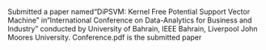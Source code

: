Submitted a paper named“DiPSVM: Kernel Free Potential Support Vector Machine” in“International Conference on Data-Analytics  for Business and Industry” 
conducted by University of Bahrain, IEEE Bahrain, Liverpool John Moores University.
Conference.pdf is the submitted paper
